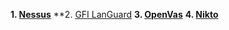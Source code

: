 **1. [Nessus](https://docs.tenable.com/nessus/Content/InstallNessus.htm)**
**2. [GFI LanGuard](https://support.languard.gfi.com/article/123193-installing-gfi-languard)
**3. [OpenVas](https://www.geeksforgeeks.org/installing-openvas-on-kali-linux/)**
**4. [Nikto](https://www.kali.org/tools/nikto/)**

